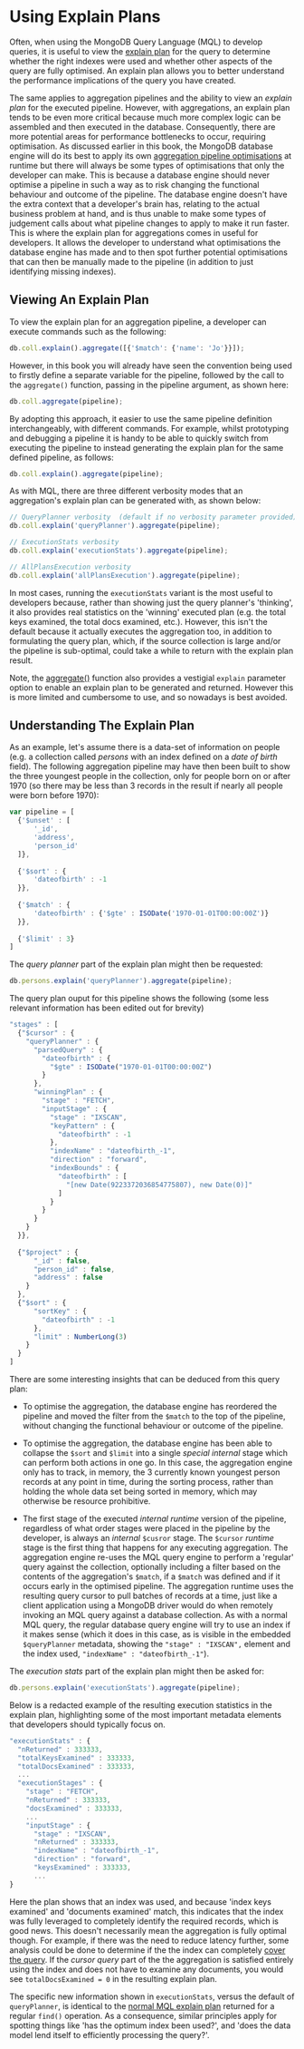 # Using Explain Plans

Often, when using the MongoDB Query Language (MQL) to develop queries, it is useful to view the [explain plan](https://docs.mongodb.com/manual/reference/method/db.collection.explain/) for the query to determine whether the right indexes were used and whether other aspects of the query are fully optimised. An explain plan allows you to better understand the performance implications of the query you have created.

The same applies to aggregation pipelines and the ability to view an _explain plan_ for the executed pipeline. However, with aggregations, an explain plan tends to be even more critical because much more complex logic can be assembled and then executed in the database. Consequently, there are more potential areas for performance bottlenecks to occur, requiring optimisation. As discussed earlier in this book, the MongoDB database engine will do its best to apply its own [aggregation pipeline optimisations](https://docs.mongodb.com/manual/core/aggregation-pipeline-optimization/) at runtime but there will always be some types of optimisations that only the developer can make. This is because a database engine should never optimise a pipeline in such a way as to risk changing the functional behaviour and outcome of the pipeline. The database engine doesn't have the extra context that a developer's brain has, relating to the actual business problem at hand, and is thus unable to make some types of judgement calls about what pipeline changes to apply to make it run faster. This is where the explain plan for aggregations comes in useful for developers. It allows the developer to understand what optimisations the database engine has made and to then spot further potential optimisations that can then be manually made to the pipeline (in addition to just identifying missing indexes).

## Viewing An Explain Plan

To view the explain plan for an aggregation pipeline, a developer can execute commands such as the following:

```javascript
db.coll.explain().aggregate([{'$match': {'name': 'Jo'}}]);
```

However, in this book you will already have seen the convention being used to firstly define a separate variable for the pipeline, followed by the call to the `aggregate()` function, passing in the pipeline argument, as shown here:

```javascript
db.coll.aggregate(pipeline);
```

By adopting this approach, it easier to use the same pipeline definition interchangeably, with different commands. For example, whilst prototyping and debugging a pipeline it is handy to be able to quickly switch from executing the pipeline to instead generating the explain plan for the same defined pipeline, as follows:

```javascript
db.coll.explain().aggregate(pipeline);
```

As with MQL, there are three different verbosity modes that an aggregation's explain plan can be generated with, as shown below:

```javascript
// QueryPlanner verbosity  (default if no verbosity parameter provided)
db.coll.explain('queryPlanner').aggregate(pipeline);
```

```javascript
// ExecutionStats verbosity
db.coll.explain('executionStats').aggregate(pipeline);
```

```javascript
// AllPlansExecution verbosity 
db.coll.explain('allPlansExecution').aggregate(pipeline);
```

In most cases, running the `executionStats` variant is the most useful to developers because, rather than showing just the query planner's 'thinking', it also provides real statistics on the 'winning' executed plan (e.g. the total keys examined, the total docs examined, etc.). However, this isn't the default because it actually executes the aggregation too, in addition to formulating the query plan, which, if the source collection is large and/or the pipeline is sub-optimal, could take a while to return with the explain plan result.

Note, the [aggregate()](https://docs.mongodb.com/manual/reference/method/db.collection.aggregate/) function also provides a vestigial `explain` parameter option to enable an explain plan to be generated and returned. However this is more limited and cumbersome to use, and so nowadays is best avoided.


## Understanding The Explain Plan

As an example, let's assume there is a data-set of information on people (e.g. a collection called _persons_ with an index defined on a _date of birth_ field). The following aggregation pipeline may have then been built to show the three youngest people in the collection, only for people born on or after 1970 (so there may be less than 3 records in the result if nearly all people were born before 1970):

```javascript
var pipeline = [
  {'$unset' : [
      '_id',
      'address',
      'person_id'
  ]},
  
  {'$sort' : {
      'dateofbirth' : -1
  }},
  
  {'$match' : {
      'dateofbirth' : {'$gte' : ISODate('1970-01-01T00:00:00Z')}
  }},
  
  {'$limit' : 3}
]
```

The _query planner_ part of the explain plan might then be requested:

```javascript
db.persons.explain('queryPlanner').aggregate(pipeline);
```

The query plan ouput for this pipeline shows the following (some less relevant information has been edited out for brevity)

```javascript
"stages" : [
  {"$cursor" : {
    "queryPlanner" : {
      "parsedQuery" : {
        "dateofbirth" : {
          "$gte" : ISODate("1970-01-01T00:00:00Z")
        }
      },
      "winningPlan" : {
        "stage" : "FETCH",
        "inputStage" : {
          "stage" : "IXSCAN",
          "keyPattern" : {
            "dateofbirth" : -1
          },
          "indexName" : "dateofbirth_-1",
          "direction" : "forward",
          "indexBounds" : {
            "dateofbirth" : [
              "[new Date(9223372036854775807), new Date(0)]"
            ]
          }
        }
      }
    }
  }},
  
  {"$project" : {
      "_id" : false,
      "person_id" : false,
      "address" : false
    }
  },
  {"$sort" : {
      "sortKey" : {
        "dateofbirth" : -1
      },
      "limit" : NumberLong(3)
    }
  }
]
```

There are some interesting insights that can be deduced from this query plan:

 * To optimise the aggregation, the database engine has reordered the pipeline and moved the filter from the `$match` to the top of the pipeline, without changing the functional behaviour or outcome of the pipeline.
 
 * To optimise the aggregation, the database engine has been able to collapse the `$sort` and `$limit` into a single _special internal_ stage which can perform both actions in one go. In this case, the aggregation engine only has to track, in memory, the 3 currently known youngest person records at any point in time, during the sorting process, rather than holding the whole data set being sorted in memory, which may otherwise be resource prohibitive.
 
 * The first stage of the executed _internal runtime_ version of the pipeline, regardless of what order stages were placed in the pipeline by the developer, is always an _internal_ `$cusror` stage. The `$cursor` _runtime_ stage is the first thing that happens for any executing aggregation. The aggregation engine re-uses the MQL query engine to perform a 'regular' query against the collection, optionally including a filter based on the contents of the aggregation's `$match`, if a `$match` was defined and if it occurs early in the optimised pipeline. The aggregation runtime uses the resulting query cursor to pull batches of records at a time, just like a client application using a MongoDB driver would do when remotely invoking an MQL query against a database collection. As with a normal MQL query, the regular database query engine will try to use an index if it makes sense (which it does in this case, as is visible in the embedded  `$queryPlanner` metadata, showing the `"stage" : "IXSCAN",` element and the index used, `"indexName" : "dateofbirth_-1"`). 

The _execution stats_ part of the explain plan might then be asked for:

```javascript
db.persons.explain('executionStats').aggregate(pipeline);
```

Below is a redacted example of the resulting execution statistics in the explain plan, highlighting some of the most important metadata elements that developers should typically focus on.

```javascript
"executionStats" : {
  "nReturned" : 333333,
  "totalKeysExamined" : 333333,
  "totalDocsExamined" : 333333,
  ...
  "executionStages" : {
    "stage" : "FETCH",
    "nReturned" : 333333,
    "docsExamined" : 333333,
    ...
    "inputStage" : {
      "stage" : "IXSCAN",
      "nReturned" : 333333,
      "indexName" : "dateofbirth_-1",
      "direction" : "forward",
      "keysExamined" : 333333,
      ...
}
```

Here the plan shows that an index was used, and because 'index keys examined' and 'documents examined' match, this indicates that the index was fully leveraged to completely identify the required records, which is good news. This doesn't necessarily mean the aggregation is fully optimal though. For example, if there was the need to reduce latency further, some analysis could be done to determine if the the index can completely [cover the query](https://docs.mongodb.com/manual/core/query-optimization/#covered-query). If the _cursor query_ part of the the aggregation is satisfied entirely using the index and does not have to examine any documents, you would see `totalDocsExamined = 0` in the resulting explain plan. 

The specific new information shown in `executionStats`, versus the default of `queryPlanner`, is identical to the [normal MQL explain plan](https://docs.mongodb.com/manual/tutorial/analyze-query-plan/) returned for a regular `find()` operation. As a consequence, similar principles apply for spotting things like 'has the optimum index been used?', and 'does the data model lend itself to efficiently processing the query?'.

